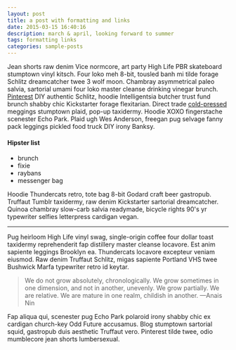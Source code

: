 ```yaml
---
layout: post
title: a post with formatting and links
date: 2015-03-15 16:40:16
description: march & april, looking forward to summer
tags: formatting links
categories: sample-posts
---
```

Jean shorts raw denim Vice normcore, art party High Life PBR skateboard stumptown vinyl kitsch. Four
loko meh 8-bit, tousled banh mi tilde forage Schlitz dreamcatcher twee 3 wolf moon. Chambray
asymmetrical paleo salvia, sartorial umami four loko master cleanse drinking vinegar brunch.
[Pinterest](https://www.pinterest.com) DIY authentic Schlitz, hoodie Intelligentsia butcher trust
fund brunch shabby chic Kickstarter forage flexitarian. Direct trade
<a href='https://en.wikipedia.org/wiki/Cold-pressed_juice'>cold-pressed</a> meggings stumptown
plaid, pop-up taxidermy. Hoodie XOXO fingerstache scenester Echo Park. Plaid ugh Wes Anderson,
freegan pug selvage fanny pack leggings pickled food truck DIY irony Banksy.

#### Hipster list

<ul>
  <li>brunch</li>
  <li>fixie</li>
  <li>raybans</li>
  <li>messenger bag</li>
</ul>

Hoodie Thundercats retro, tote bag 8-bit Godard craft beer gastropub. Truffaut Tumblr taxidermy, raw
denim Kickstarter sartorial dreamcatcher. Quinoa chambray slow-carb salvia readymade, bicycle rights
90's yr typewriter selfies letterpress cardigan vegan.

<hr>

Pug heirloom High Life vinyl swag, single-origin coffee four dollar toast taxidermy reprehenderit
fap distillery master cleanse locavore. Est anim sapiente leggings Brooklyn ea. Thundercats locavore
excepteur veniam eiusmod. Raw denim Truffaut Schlitz, migas sapiente Portland VHS twee Bushwick
Marfa typewriter retro id keytar.

<blockquote>
  We do not grow absolutely, chronologically. We grow sometimes in one dimension, and not in
  another, unevenly. We grow partially. We are relative. We are mature in one realm, childish in
  another. —Anais Nin
</blockquote>

Fap aliqua qui, scenester pug Echo Park polaroid irony shabby chic ex cardigan church-key Odd Future
accusamus. Blog stumptown sartorial squid, gastropub duis aesthetic Truffaut vero. Pinterest tilde
twee, odio mumblecore jean shorts lumbersexual.
